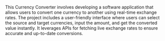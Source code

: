 This Currency Converter involves developing a software application that allows users to convert one currency to another using real-time exchange rates. The project includes a user-friendly interface where users can select the source and target currencies, input the amount, and get the converted value instantly. It leverages APIs for fetching live exchange rates to ensure accurate and up-to-date conversions. 
